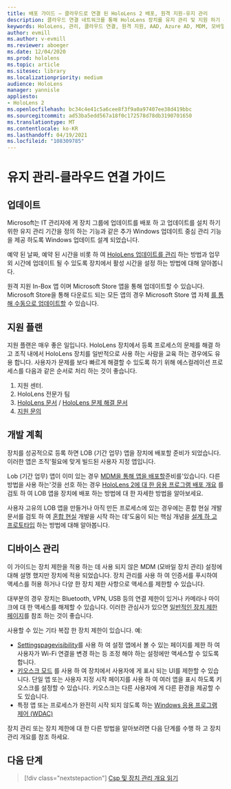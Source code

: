 ```yaml
---
title: 배포 가이드 – 클라우드로 연결 된 HoloLens 2 배포, 원격 지원-유지 관리
description: 클라우드 연결 네트워크를 통해 HoloLens 장치를 유지 관리 및 지원 하기 위한 팁을 최신 상태로 유지 하세요.
keywords: HoloLens, 관리, 클라우드 연결, 원격 지원, AAD, Azure AD, MDM, 모바일 장치 관리
author: evmill
ms.author: v-evmill
ms.reviewer: aboeger
ms.date: 12/04/2020
ms.prod: hololens
ms.topic: article
ms.sitesec: library
ms.localizationpriority: medium
audience: HoloLens
manager: yannisle
appliesto:
- HoloLens 2
ms.openlocfilehash: bc34c4e41c5a6cee8f3f9a0a97407ee38d419bbc
ms.sourcegitcommit: ad53ba5edd567a18f0c172578d78db3190701650
ms.translationtype: MT
ms.contentlocale: ko-KR
ms.lasthandoff: 04/19/2021
ms.locfileid: "108309785"
---
```

# <a name="maintain---cloud-connected-guide"></a>유지 관리-클라우드 연결 가이드

## <a name="updates"></a>업데이트

Microsoft는 IT 관리자에 게 장치 그룹에 업데이트를 배포 하 고 업데이트를 설치 하기 위한 유지 관리 기간을 정의 하는 기능과 같은 추가 Windows 업데이트 중심 관리 기능을 제공 하도록 Windows 업데이트 설계 되었습니다.

예약 된 날짜, 예약 된 시간을 비롯 하 여 [HoloLens 업데이트를 관리](https://docs.microsoft.com/hololens/hololens-updates) 하는 방법과 업무 외 시간에 업데이트 될 수 있도록 장치에서 활성 시간을 설정 하는 방법에 대해 알아봅니다.

원격 지원 In-Box 앱 이며 Microsoft Store 앱을 통해 업데이트할 수 있습니다. Microsoft Store을 통해 다운로드 되는 모든 앱의 경우 Microsoft Store 앱 자체 [를 통해 수동으로 업데이트할](https://docs.microsoft.com/hololens/holographic-store-apps#update-apps) 수 있습니다.

## <a name="support-plan"></a>지원 플랜

지원 플랜은 매우 좋은 일입니다. HoloLens 장치에서 등록 프로세스의 문제를 해결 하 고 조직 내에서 HoloLens 장치를 일반적으로 사용 하는 사람을 교육 하는 경우에도 유용 합니다. 사용자가 문제를 보다 빠르게 해결할 수 있도록 하기 위해 에스컬레이션 프로세스를 다음과 같은 순서로 처리 하는 것이 좋습니다.

1. 지원 센터.
2. HoloLens 전문가 팀
3. [HoloLens 문서](https://docs.microsoft.com/hololens/)  /  [HoloLens 문제 해결 문서](https://docs.microsoft.com/hololens/hololens-troubleshooting)
4. [지원 문의](https://support.serviceshub.microsoft.com/supportforbusiness/create?sapId=e9391227-fa6d-927b-0fff-f96288631b8f)

## <a name="development-plan"></a>개발 계획

장치를 성공적으로 등록 하면 LOB (기간 업무) 앱을 장치에 배포할 준비가 되었습니다. 이러한 앱은 조직&#39;필요에 맞게 빌드된 사용자 지정 앱입니다.

Lob (기간 업무) 앱이 이미 있는 경우 [MDM을 통해 앱을 배포할](https://docs.microsoft.com/hololens/app-deploy-intune)준비를&#39;있습니다. 다른 방법을 사용 하는&#39;것을 선호 하는 경우 [HoloLens 2에 대 한 응용 프로그램 배포 개요](https://docs.microsoft.com/hololens/app-deploy-overview) 를 검토 하 여 LOB 앱을 장치에 배포 하는 방법에 대 한 자세한 방법을 알아보세요.

사용자 고유의 LOB 앱을 만들거나 아직 만든 프로세스에 있는 경우에는 혼합 현실 개발 문서를 검토 하 여 [혼합 현실](https://docs.microsoft.com/windows/mixed-reality/discover/get-started-with-mr) 개발을 시작 하는 데&#39;도움이 되는 핵심 개념을 [설계 하 고 프로토타입](https://docs.microsoft.com/windows/mixed-reality/design/design) 하는 방법에 대해 알아봅니다.

## <a name="device-management"></a>디바이스 관리 

이 가이드는 장치 제한을 적용 하는 데 사용 되지 않은 MDM (모바일 장치 관리) 설정에 대해 설명 했지만 장치에 적용 되었습니다. 장치 관리를 사용 하 여 인증서를 푸시하여 액세스를 허용 하거나 다양 한 장치 제한 사항으로 액세스를 제한할 수 있습니다. 

대부분의 경우 장치는 Bluetooth, VPN, USB 등의 연결 제한이 있거나 카메라나 마이크에 대 한 액세스를 해제할 수 있습니다. 이러한 관심사가 있으면 [일반적인 장치 제한 페이지](hololens-common-device-restrictions.md)를 참조 하는 것이 좋습니다.

사용할 수 있는 기타 복잡 한 장치 제한이 있습니다. 예:

- [Settingspagevisibility](settings-uri-list.md)를 사용 하 여 설정 앱에서 볼 수 있는 페이지를 제한 하 여 사용자가 Wi-Fi 연결을 변경 하는 등 조정 해야 하는 설정에만 액세스할 수 있도록 합니다.
- [키오스크 모드](hololens-kiosk.md) 를 사용 하 여 장치에서 사용자에 게 표시 되는 UI를 제한할 수 있습니다. 단일 앱 또는 사용자 지정 시작 페이지를 사용 하 여 여러 앱을 표시 하도록 키오스크를 설정할 수 있습니다. 키오스크는 다른 사용자에 게 다른 환경을 제공할 수도 있습니다.  
- 특정 앱 또는 프로세스가 완전히 시작 되지 않도록 하는 [Windows 응용 프로그램 제어 (WDAC)](windows-defender-application-control-wdac.md)

장치 관리 또는 장치 제한에 대 한 다른 방법을 알아보려면 다음 단계를 수행 하 고 장치 관리 개요를 참조 하세요.

## <a name="next-step"></a>다음 단계

> [!div class="nextstepaction"]
> [Csp 및 장치 관리 개요 읽기](hololens-csp-policy-overview.md)